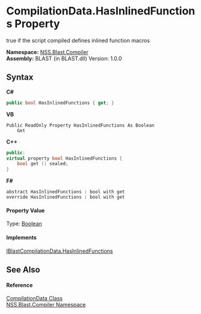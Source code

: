 # CompilationData.HasInlinedFunctions Property 
 

true if the script compiled defines inlined function macros

**Namespace:**&nbsp;<a href="26a25caa-f50b-92ad-f15c-dbb9db1493ae.md">NSS.Blast.Compiler</a><br />**Assembly:**&nbsp;BLAST (in BLAST.dll) Version: 1.0.0

## Syntax

**C#**<br />
``` C#
public bool HasInlinedFunctions { get; }
```

**VB**<br />
``` VB
Public ReadOnly Property HasInlinedFunctions As Boolean
	Get
```

**C++**<br />
``` C++
public:
virtual property bool HasInlinedFunctions {
	bool get () sealed;
}
```

**F#**<br />
``` F#
abstract HasInlinedFunctions : bool with get
override HasInlinedFunctions : bool with get
```


#### Property Value
Type: <a href="https://docs.microsoft.com/dotnet/api/system.boolean" target="_blank" rel="noopener noreferrer">Boolean</a>

#### Implements
<a href="29399aaa-75bd-4500-1a8c-72ebe186666a.md">IBlastCompilationData.HasInlinedFunctions</a><br />

## See Also


#### Reference
<a href="52667f7e-8dc6-6543-e265-fdc90d6834fa.md">CompilationData Class</a><br /><a href="26a25caa-f50b-92ad-f15c-dbb9db1493ae.md">NSS.Blast.Compiler Namespace</a><br />